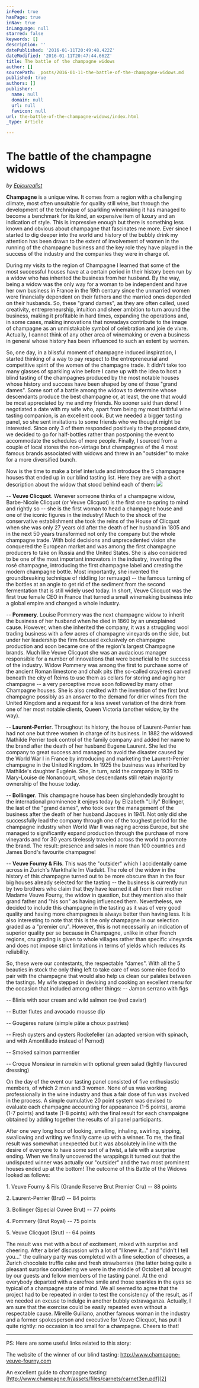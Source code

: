 ```yaml
---
inFeed: true
hasPage: true
inNav: true
inLanguage: null
starred: false
keywords: []
description: ''
datePublished: '2016-01-11T20:49:48.422Z'
dateModified: '2016-01-11T20:47:44.662Z'
title: The battle of the champagne widows
author: []
sourcePath: _posts/2016-01-11-the-battle-of-the-champagne-widows.md
published: true
authors: []
publisher:
  name: null
  domain: null
  url: null
  favicon: null
url: the-battle-of-the-champagne-widows/index.html
_type: Article

---
```

# The battle of the champagne widows

_by [Epicurealist][0]_

**Champagne** is a unique wine. It comes from a region with a challenging climate, most often unsuitable for quality still wine, but through the development of the technique of sparkling winemaking it has managed to become a benchmark for its kind, an expensive item of luxury and an indication of style. This is impressive enough but there is something less known and obvious about champagne that fascinates me more. Ever since I started to dig deeper into the world and history of the bubbly drink my attention has been drawn to the extent of involvement of women in the running of the champagne business and the key role they have played in the success of the industry and the companies they were in charge of. 

During my visits to the region of Champagne I learned that some of the most successful houses have at a certain period in their history been run by a widow who has inherited the business from her husband. By the way, being a widow was the only way for a woman to be independent and have her own business in France in the 19th century since the unmarried women were financially dependent on their fathers and the married ones depended on their husbands. So, these "grand dames", as they are often called, used creativity, entrepreneurship, intuition and sheer ambition to turn around the business, making it profitable in hard times, expanding the operations and, in some cases, making innovations that nowadays contribute to the image of champagne as an unmistakable symbol of celebration and joie de vivre. Actually, I cannot think of any other area of winemaking or even a business in general whose history has been influenced to such an extent by women.

So, one day, in a blissful moment of champagne induced inspiration, I started thinking of a way to pay respect to the entrepreneurial and competitive spirit of the women of the champagne trade. It didn't take too many glasses of sparkling wine before I came up with the idea to host a blind tasting of the champagnes produced by the most notable houses whose history and success have been shaped by one of those "grand dames". Some sort of a battle among the widows to determine whose descendants produce the best champagne or, at least, the one that would be most appreciated by me and my friends.
No sooner said than done! I negotiated a date with my wife who, apart from being my most faithful wine tasting companion, is an excellent cook. But we needed a bigger tasting panel, so she sent invitations to some friends who we thought might be interested. Since only 3 of them responded positively to the proposed date, we decided to go for half-bottles rather than postponing the event to accommodate the schedules of more people. Finally, I sourced from a couple of local stores the non-vintage brut champagnes of the 4 most famous brands associated with widows and threw in an "outsider" to make for a more diversified bunch. 

Now is the time to make a brief interlude and introduce the 5 champagne houses that ended up in our blind tasting list. Here they are with a short description about the widow that stood behind each of them:
![](https://the-grid-user-content.s3-us-west-2.amazonaws.com/eae9930c-5440-42cf-b6cf-fdc2ae8eca9a.JPG)

-- **Veuve Clicquot**. Wenever someone thinks of a champagne widow, Barbe-Nicole Clicquot (or Veuve Clicquot) is the first one to spring to mind and rightly so -- she is the first woman to head a champagne house and one of the iconic figures in the industry! Much to the shock of the conservative establishment she took the reins of the House of Clicquot when she was only 27 years old after the death of her husband in 1805 and in the next 50 years transformed not only the company but the whole champagne trade. With bold decisions and unprecedented vision she conquered the European market and was among the first champagne producers to take on Russia and the United States. She is also considered to be one of the most important innovators in the industry, inventing the rosé champagne, introducing the first champagne label and creating the modern champagne bottle. Most importantly, she invented the groundbreaking technique of riddling (or remuage) -- the famous turning of the bottles at an angle to get rid of the sediment from the second fermentation that is still widely used today. In short, Veuve Clicquot was the first true female CEO in France that turned a small winemaking business into a global empire and changed a whole industry. 

-- **Pommery**. Louise Pommery was the next champagne widow to inherit the business of her husband when he died in 1860 by an unexplained cause. However, when she inherited the company, it was a struggling wool trading business with a few acres of champagne vineyards on the side, but under her leadership the firm focused exclusively on champagne production and soon became one of the region's largest Champagne brands. Much like Veuve Clicquot she was an audacious manager responsible for a number of innovations that were beneficial to the success of the industry. Widow Pommery was among the first to purchase some of the ancient Roman limestone and chalk pits (the so-called crayères) carved beneath the city of Reims to use them as cellars for storing and aging her champagne -- a very perceptive move soon followed by many other Champagne houses. She is also credited with the invention of the first brut champagne possibly as an answer to the demand for drier wines from the United Kingdom and a request for a less sweet variation of the drink from one of her most notable clients, Queen Victoria (another widow, by the way). 

-- **Laurent-Perrier**. Throughout its history, the house of Laurent-Perrier has had not one but three women in charge of its business. In 1882 the widowed Mathilde Perrier took control of the family company and added her name to the brand after the death of her husband Eugene Laurent. She led the company to great success and managed to avoid the disaster caused by the World War I in France by introducing and marketing the Laurent-Perrier champagne in the United Kingdom. In 1925 the business was inherited by Mathilde's daughter Eugénie. She, in turn, sold the company in 1939 to Mary-Louise de Nonancourt, whose descendants still retain majority ownership of the house today. 

-- **Bollinger**. This champagne house has been singlehandedly brought to the international prominence it enjoys today by Elizabeth "Lilly" Bollinger, the last of the "grand dames", who took over the management of the business after the death of her husband Jacques in 1941\. Not only did she successfully lead the company through one of the toughest period for the champagne industry when World War II was raging across Europe, but she managed to significantly expand production through the purchase of more vineyards and for 30 years tirelessly traveled across the world to promote the brand. The result: presence and sales in more than 100 countries and James Bond's favourite champagne! 

-- **Veuve Fourny & Fils**. This was the "outsider" which I accidentally came across in Zurich's Markthalle Im Viadukt. The role of the widow in the history of this champagne turned out to be more obscure than in the four big houses already selected for the tasting -- the business is currently run by two brothers who claim that they have learned it all from their mother Madame Veuve Fourny, the widow in question, but they mention also their grand father and "his son" as having influenced them. Nevertheless, we decided to include this champagne in the tasting as it was of very good quality and having more champagnes is always better than having less. It is also interesting to note that this is the only champagne in our selection graded as a "premier cru". However, this is not necessarily an indication of superior quality per se because in Champagne, unlike in other French regions, cru grading is given to whole villages rather than specific vineyards and does not impose strict limitations in terms of yields which reduces its reliability. 

So, these were our contestants, the respectable "dames". With all the 5 beauties in stock the only thing left to take care of was some nice food to pair with the champagne that would also help us clean our palates between the tastings. My wife stepped in devising and cooking an excellent menu for the occasion that included among other things:
-- Jamon serrano with figs 

-- Blinis with sour cream and wild salmon roe (red caviar) 

-- Butter flutes and avocado mousse dip 

-- Gougères nature (simple pâte a choux pastries) 

-- Fresh oysters and oysters Rockefeller (an adapted version with spinach, and with Amontillado instead of Pernod) 

-- Smoked salmon parmentier 

-- Croque Monsieur in ramekin with optional green salad (lightly flavoured dressing) 

On the day of the event our tasting panel consisted of five enthusiastic members, of which 2 men and 3 women. None of us was working professionally in the wine industry and thus a fair dose of fun was involved in the process. A simple cumulative 20 point system was devised to evaluate each champagne accounting for appearance (1-5 points), aroma (1-7 points) and taste (1-8 points) with the final result for each champaigne obtained by adding together the results of all panel participants. 

After one very long hour of looking, smelling, inhaling, swirling, sipping, swallowing and writing we finally came up with a winner. To me, the final result was somewhat unexpected but it was absolutely in line with the desire of everyone to have some sort of a twist, a tale with a surprise ending. When we finally uncovered the wrappings it turned out that the undisputed winner was actually our "outsider" and the two most prominent houses ended up at the bottom! The outcome of this Battle of the Widows looked as follows: 

1\. Veuve Fourny & Fils (Grande Reserve Brut Premier Cru) -- 88 points 

2\. Laurent-Perrier (Brut) -- 84 points 

3\. Bollinger (Special Cuvee Brut) -- 77 points 

4\. Pommery (Brut Royal) -- 75 points 

5\. Veuve Clicquot (Brut) -- 64 points 

The result was met with a bout of excitement, mixed with surprise and cheering. After a brief discussion with a lot of "I knew it..." and "didn't I tell you..." the culinary party was completed with a fine selection of cheeses, a Zurich chocolate truffle cake and fresh strawberries (the latter being quite a pleasant surprise considering we were in the middle of October) all brought by our guests and fellow members of the tasting panel.
At the end everybody departed with a carefree smile and those sparkles in the eyes so typical of a champagne state of mind. We all seemed to agree that the project had to be repeated in order to test the consistency of the result, as if we needed an excuse to indulge in another bubbly extravaganza. Actually, I am sure that the exercise could be easily repeated even without a respectable cause. Mireille Guiliano, another famous woman in the industry and a former spokesperson and executive for Veuve Clicquot, has put it quite rightly: no occasion is too small for a champagne. Cheers to that! 

---------------- 

PS: Here are some useful links related to this story: 

The website of the winner of our blind tasting: [http://www.champagne-veuve-fourny.com ][1]

An excellent guide to champagne tasting: [http://www.champagne.fr/assets/files/carnets/carnet3en.pdf][2]

[0]: https://epicurealist.wordpress.com/
[1]: http://www.champagne-veuve-fourny.com/
[2]: http://www.champagne.fr/assets/files/carnets/carnet3en.pdf